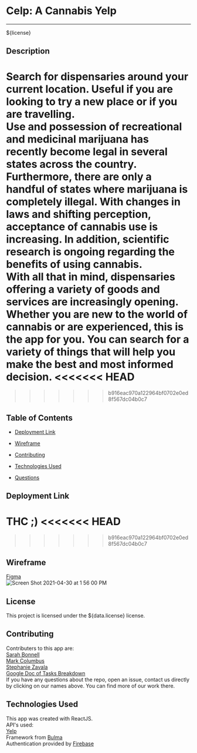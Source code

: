 # Celp: A Cannabis Yelp
___



${license}

## Description

Search for dispensaries around your current location. Useful if you are looking to try a new place or if you are travelling. 
<br>
Use and possession of recreational and medicinal marijuana has recently become legal in several states across the country. Furthermore, there are only a handful of states where marijuana is completely illegal. With changes in laws and shifting perception, acceptance of cannabis use is increasing. In addition, scientific research is ongoing regarding the benefits of using cannabis. 
<br>
With all that in mind, dispensaries offering a variety of goods and services are increasingly opening. Whether you are new to the world of cannabis or are experienced, this is the app for you. You can search for a variety of things that will help you make the best and most informed decision.
<<<<<<< HEAD
=======

>>>>>>> b916eac970a122964bf0702e0ed8f567dc04b0c7

## Table of Contents 

* [Deployment Link](#deployment-link)

* [Wireframe](#wireframe)

* [Contributing](#contributing)

* [Technologies Used](#technologies-used)

* [Questions](#questions)

## Deployment Link

THC ;)
<<<<<<< HEAD
=======

>>>>>>> b916eac970a122964bf0702e0ed8f567dc04b0c7

## Wireframe

[Figma](https://www.figma.com/file/7RZH5TiqERMhoe66QA451y/Wireframing-in-Figma?node-id=111%3A730)<br>
![Screen Shot 2021-04-30 at 1 56 00 PM](https://user-images.githubusercontent.com/78819536/116753802-85488400-a9bc-11eb-9757-5f7de4b4fe9e.png)

## License

This project is licensed under the ${data.license} license.
  
## Contributing

Contributers to this app are:
<br>
[Sarah Bonnell](https://github.com/sarahbinaz1020)
<br>
[Mark Columbus](https://github.com/mcolumbusua21)
<br>
[Stephanie Zavala](https://github.com/spicystephy)
<br>
[Google Doc of Tasks Breakdown](https://docs.google.com/document/d/1tAD1KwtoCyzoq_X_AmLXf6YyYxuaQH5l9QK4ag-2QTs/edit?ts=608b1ea8) 
<br>
If you have any questions about the repo, open an issue, contact us directly by clicking on our names above. You can find more of our work there.

## Technologies Used

This app was created with ReactJS.
<br>
API's used:<br>
[Yelp](https://www.yelp.com/developers/documentation/v3)
<br>
Framework from [Bulma](https://bulma.io/documentation/)
<br>
Authentication provided by [Firebase](https://firebase.google.com/)
